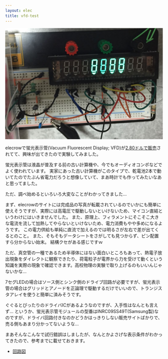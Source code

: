 ```yaml
---
layout: elec
title: vfd-test
---
```


![vfd-test](vfd-test.jpg)

elecrowで蛍光表示管(Vacuum Fluorescent Display; VFD)が[2.80ドルで販売](http://www.elecrow.com/samsung-9bitvfd-module-p-471.html)されてて、興味が出てきたので実験してみました。

蛍光表示管は液晶が普及する前の古い計算機や、今でもオーディオコンポなどでよく使われています。
実家にあった古い計算機がこのタイプで、乾電池2本で動いてたのでたぶん省電力だろうと想像していて、まあ時計でも作ってみたいなあと思ってました。

ただ、調べ始めるといろいろ大変なことがわかってきました…

まず、elecrowのサイトには完成品の写真が転載されているのでいかにも簡単に使えそうですが、実際には高電圧で駆動しないといけないため、マイコン直結というわけにはいきませんでした。
また、原理上、フィラメントにそこそこ大きな電流を流して加熱してやらないといけないため、電力消費もやや多めになるようです。
この電力供給も単純に直流で加えるのでは明るさが左右で差が出てくるとのこと。
また、そもそもデータシートをさがしても見つからず、ピン配置すら分からない始末。
結構クセがある感じですｗ

ただ、真空管の一種であるため半導体にはない面白いところもあって、熱電子放出現象をダイレクトに観察できたり、荷電粒子が電界から力を受けて動くという知識を実際の現象で確認できます。高校物理の実験で取り上げるのもいいんじゃないかな…

7セグLEDの場合はソース側とシンク側のドライブ回路が必要ですが、蛍光表示管の場合はグリッドとアノードを正論理で駆動するだけでいいので、トランジスタアレイを使うと簡単に済みそうです。

ぐぐるとぴったりのドライバICがあるようなのですが、入手性はなんとも言えず…
というか、蛍光表示管モジュールの型番はINRC09SS49T(Samsung製)なのですが、ドライバ回路付きなのかどうかはっきりしない販売サイトばかりで、売る側もあまり分かってないような…

まあそんなこんなで試行錯誤はしましたが、なんとかよさげな表示条件がわかってきたので、参考までに載せておきます。

- [回路図](vfd-test.pdf)
